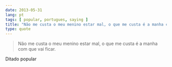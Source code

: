 ```yaml
---
date: 2013-05-31
lang: pt
tags: [ popular, portugues, saying ]
title: "Não me custa o meu menino estar mal, o que me custa é a manha com que"
type: quote
---
```


> Não me custa o meu menino estar mal, o que me custa é a manha com que
> vai ficar.

Ditado popular

